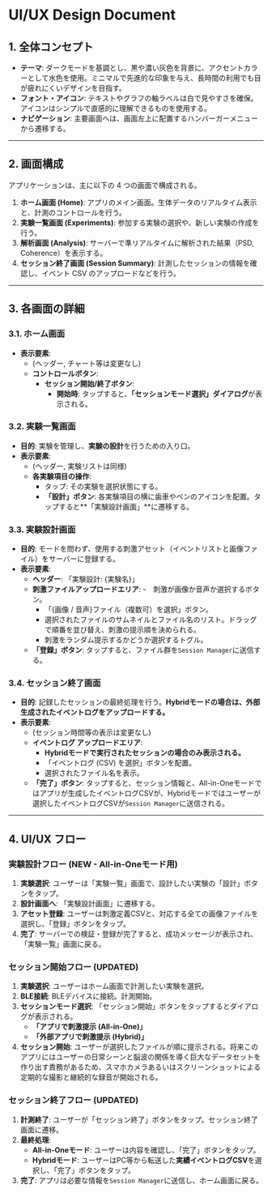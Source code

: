 # UI/UX Design Document

## 1. 全体コンセプト

- **テーマ**: ダークモードを基調とし、黒や濃い灰色を背景に、アクセントカラーとして水色を使用。ミニマルで先進的な印象を与え、長時間の利用でも目が疲れにくいデザインを目指す。
- **フォント・アイコン**: テキストやグラフの軸ラベルは白で見やすさを確保。アイコンはシンプルで直感的に理解できるものを使用する。
- **ナビゲーション**: 主要画面へは、画面左上に配置するハンバーガーメニューから遷移する。

---

## 2. 画面構成

アプリケーションは、主に以下の 4 つの画面で構成される。

1.  **ホーム画面 (Home)**: アプリのメイン画面。生体データのリアルタイム表示と、計測のコントロールを行う。
2.  **実験一覧画面 (Experiments)**: 参加する実験の選択や、新しい実験の作成を行う。
3.  **解析画面 (Analysis)**: サーバーで準リアルタイムに解析された結果（PSD, Coherence）を表示する。
4.  **セッション終了画面 (Session Summary)**: 計測したセッションの情報を確認し、イベント CSV のアップロードなどを行う。

---

## 3. 各画面の詳細

### 3.1. ホーム画面
- **表示要素**:
  - (ヘッダー, チャート等は変更なし)
  - **コントロールボタン**:
    - **セッション開始/終了ボタン**:
      - **開始時**: タップすると、**「セッションモード選択」ダイアログ**が表示される。

### 3.2. 実験一覧画面
- **目的**: 実験を管理し、**実験の設計**を行うための入り口。
- **表示要素**:
  - (ヘッダー, 実験リストは同様)
  - **各実験項目の操作**:
    - タップ: その実験を選択状態にする。
    - **「設計」ボタン**: 各実験項目の横に歯車やペンのアイコンを配置。タップすると**「実験設計画面」**に遷移する。

### 3.3. 実験設計画面
- **目的**: モードを問わず、使用する刺激アセット（イベントリストと画像ファイル）をサーバーに登録する。
- **表示要素**:
  - **ヘッダー**: 「実験設計: {実験名}」
  - **刺激ファイルアップロードエリア**:
    -　刺激が画像か音声か選択するボタン。
    - 「{画像 / 音声}ファイル（複数可）を選択」ボタン。
    - 選択されたファイルのサムネイルとファイル名のリスト。ドラッグで順番を並び替え、刺激の提示順を決められる。
    - 刺激をランダム提示するかどうか選択するトグル。
  - **「登録」ボタン**: タップすると、ファイル群を`Session Manager`に送信する。

### 3.4. セッション終了画面
- **目的**: 記録したセッションの最終処理を行う。**Hybridモードの場合は、外部生成されたイベントログをアップロードする。**
- **表示要素**:
  - (セッション時間等の表示は変更なし)
  - **イベントログ アップロードエリア**:
    - **Hybridモードで実行されたセッションの場合のみ表示される。**
    - 「イベントログ (CSV) を選択」ボタンを配置。
    - 選択されたファイル名を表示。
  - **「完了」ボタン**: タップすると、セッション情報と、All-in-Oneモードではアプリが生成したイベントログCSVが、Hybridモードではユーザーが選択したイベントログCSVが`Session Manager`に送信される。

---

## 4. UI/UX フロー

### 実験設計フロー (NEW - All-in-Oneモード用)
1.  **実験選択**: ユーザーは「実験一覧」画面で、設計したい実験の「設計」ボタンをタップ。
2.  **設計画面へ**: 「実験設計画面」に遷移する。
3.  **アセット登録**: ユーザーは刺激定義CSVと、対応する全ての画像ファイルを選択し、「登録」ボタンをタップ。
4.  **完了**: サーバーでの検証・登録が完了すると、成功メッセージが表示され、「実験一覧」画面に戻る。

### セッション開始フロー (UPDATED)
1.  **実験選択**: ユーザーはホーム画面で計測したい実験を選択。
2.  **BLE接続**: BLEデバイスに接続。計測開始。
3.  **セッションモード選択**: 「セッション開始」ボタンをタップするとダイアログが表示される。
    - **「アプリで刺激提示 (All-in-One)」**
    - **「外部アプリで刺激提示 (Hybrid)」**
4.  **セッション開始**: ユーザーが選択したファイルが順に提示される。将来このアプリにはユーザーの日常シーンと脳波の関係を導く巨大なデータセットを作り出す責務があるため、スマホカメラあるいはスクリーンショットによる定期的な撮影と継続的な録音が開始される。

### セッション終了フロー (UPDATED)
1.  **計測終了**: ユーザーが「セッション終了」ボタンをタップ。セッション終了画面に遷移。
2.  **最終処理**:
    - **All-in-Oneモード**: ユーザーは内容を確認し、「完了」ボタンをタップ。
    - **Hybridモード**: ユーザーはPC等から転送した**実績イベントログCSV**を選択し、「完了」ボタンをタップ。
3.  **完了**: アプリは必要な情報を`Session Manager`に送信し、ホーム画面に戻る。
